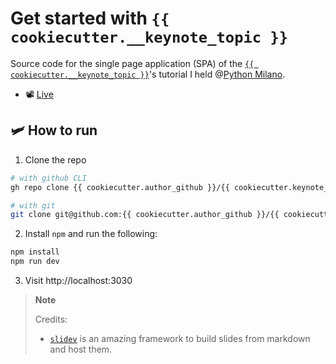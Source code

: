 # Get started with `{{ cookiecutter.__keynote_topic }}`

Source code for the single page application (SPA) of the [`{{ cookiecutter.__keynote_topic }}`]()'s tutorial I held @[Python Milano](https://github.com/PythonMilano).

* 📽️ [Live]()

## 🛩️ How to run

1. Clone the repo

```bash
# with github CLI
gh repo clone {{ cookiecutter.author_github }}/{{ cookiecutter.keynote_shortname }}

# with git
git clone git@github.com:{{ cookiecutter.author_github }}/{{ cookiecutter.keynote_shortname }}
```

2. Install `npm` and run the following:

```bash
npm install
npm run dev
```

3. Visit http://localhost:3030

> **Note**
>
> Credits:
> 
> * [`slidev`](https://github.com/slidevjs/slidev) is an amazing framework to build slides from markdown and host them.
